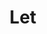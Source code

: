 ---
ee_id: '4480'
site: '1'
type: '2'
long_id: 2019-036 Let
url: 2019-036-let
title: Let
year: '2019'
medium: Illuminated Window Displays, napkins
commission:
dims: Variable
pitch: 'Some napkins from the local scene placed into a backlit “to let” signage. '
ps:
live_url:
related:
youtube:
imgs: firstsite-2019-05-db-da--9oP0.jpg,firstsite-2019-05-db-da--7aAs.jpg
subheading:
display_year: '2019'
download:
add_credit:
add_credits:
related_code:
layout: things-i-made
---